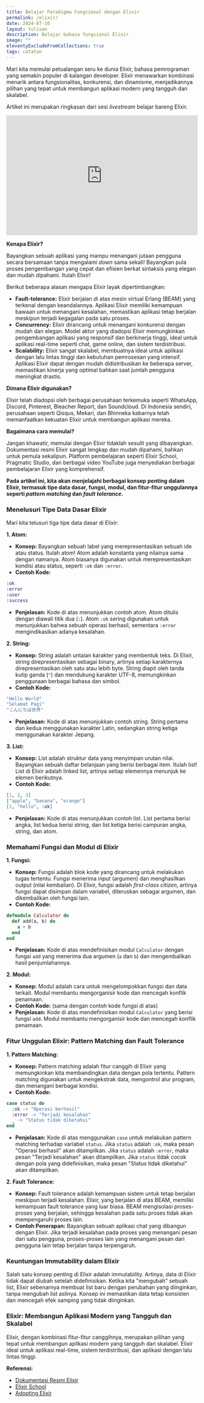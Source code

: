 ```yaml
---
title: Belajar Paradigma Fungsional dengan Elixir
permalink: /elixir/
date: 2024-07-16
layout: tulisan
description: Belajar bahasa fungsional Elixir
image: ""
eleventyExcludeFromCollections: true
tags: catatan
---
```


Mari kita memulai petualangan seru ke dunia Elixir, bahasa pemrograman yang semakin populer di kalangan developer. Elixir menawarkan kombinasi menarik antara fungsionalitas, konkurensi, dan dinamisme, menjadikannya pilihan yang tepat untuk membangun aplikasi modern yang tangguh dan skalabel.

Artikel ini merupakan ringkasan dari sesi _livestream_ belajar bareng Elixir.

<iframe style="max-width: 100%" width="560" height="315" src="https://www.youtube.com/embed/L5pG71cZPgA" frameborder="0" allow="autoplay; encrypted-media" allowfullscreen="allowfullscreen"> </iframe>

**Kenapa Elixir?**

Bayangkan sebuah aplikasi yang mampu menangani jutaan pengguna secara bersamaan tanpa mengalami _down_ sama sekali! Bayangkan pula proses pengembangan yang cepat dan efisien berkat sintaksis yang elegan dan mudah dipahami. Itulah Elixir!

Berikut beberapa alasan mengapa Elixir layak dipertimbangkan:

- **Fault-tolerance:** Elixir berjalan di atas mesin virtual Erlang (BEAM) yang terkenal dengan keandalannya. Aplikasi Elixir memiliki kemampuan bawaan untuk menangani kesalahan, memastikan aplikasi tetap berjalan meskipun terjadi kegagalan pada satu proses.
- **Concurrency:** Elixir dirancang untuk menangani konkurensi dengan mudah dan elegan. Model aktor yang diadopsi Elixir memungkinkan pengembangan aplikasi yang responsif dan berkinerja tinggi, ideal untuk aplikasi real-time seperti chat, game online, dan sistem terdistribusi.
- **Scalability:** Elixir sangat skalabel, membuatnya ideal untuk aplikasi dengan lalu lintas tinggi dan kebutuhan pemrosesan yang intensif. Aplikasi Elixir dapat dengan mudah didistribusikan ke beberapa server, memastikan kinerja yang optimal bahkan saat jumlah pengguna meningkat drastis.

**Dimana Elixir digunakan?**

Elixir telah diadopsi oleh berbagai perusahaan terkemuka seperti WhatsApp, Discord, Pinterest, Bleacher Report, dan Soundcloud. Di Indonesia sendiri, perusahaan seperti Qisqus, Mekari, dan Bhinneka kabarnya telah memanfaatkan kekuatan Elixir untuk membangun aplikasi mereka.

**Bagaimana cara memulai?**

Jangan khawatir, memulai dengan Elixir tidaklah sesulit yang dibayangkan. Dokumentasi resmi Elixir sangat lengkap dan mudah dipahami, bahkan untuk pemula sekalipun. Platform pembelajaran seperti Elixir School, Pragmatic Studio, dan berbagai video YouTube juga menyediakan berbagai pembelajaran Elixir yang komprehensif.

**Pada artikel ini, kita akan menjelajahi berbagai konsep penting dalam Elixir, termasuk tipe data dasar, fungsi, modul, dan fitur-fitur unggulannya seperti _pattern matching_ dan _fault tolerance_.**

### Menelusuri Tipe Data Dasar Elixir

Mari kita telusuri tiga tipe data dasar di Elixir:

**1. Atom:**

- **Konsep:** Bayangkan sebuah label yang merepresentasikan sebuah ide atau status. Itulah atom! Atom adalah konstanta yang nilainya sama dengan namanya. Atom biasanya digunakan untuk merepresentasikan kondisi atau status, seperti `:ok` dan `:error`.
- **Contoh Kode:**

```elixir
:ok
:error
:user
:success
```

- **Penjelasan:** Kode di atas menunjukkan contoh atom. Atom ditulis dengan diawali titik dua (`:`). Atom `:ok` sering digunakan untuk menunjukkan bahwa sebuah operasi berhasil, sementara `:error` mengindikasikan adanya kesalahan.

**2. String:**

- **Konsep:** String adalah untaian karakter yang membentuk teks. Di Elixir, string direpresentasikan sebagai binary, artinya setiap karakternya direpresentasikan oleh satu atau lebih byte. String diapit oleh tanda kutip ganda (`"`) dan mendukung karakter UTF-8, memungkinkan penggunaan berbagai bahasa dan simbol.
- **Contoh Kode:**

```elixir
"Hello World"
"Selamat Pagi"
"こんにちは世界"
```

- **Penjelasan:** Kode di atas menunjukkan contoh string. String pertama dan kedua menggunakan karakter Latin, sedangkan string ketiga menggunakan karakter Jepang.

**3. List:**

- **Konsep:** List adalah struktur data yang menyimpan urutan nilai. Bayangkan sebuah daftar belanjaan yang berisi berbagai item. Itulah list! List di Elixir adalah linked list, artinya setiap elemennya menunjuk ke elemen berikutnya.
- **Contoh Kode:**

```elixir
[1, 2, 3]
["apple", "banana", "orange"]
[1, "hello", :ok]
```

- **Penjelasan:** Kode di atas menunjukkan contoh list. List pertama berisi angka, list kedua berisi string, dan list ketiga berisi campuran angka, string, dan atom.

### Memahami Fungsi dan Modul di Elixir

**1. Fungsi:**

- **Konsep:** Fungsi adalah blok kode yang dirancang untuk melakukan tugas tertentu. Fungsi menerima input (argumen) dan menghasilkan output (nilai kembalian). Di Elixir, fungsi adalah _first-class citizen_, artinya fungsi dapat disimpan dalam variabel, diteruskan sebagai argumen, dan dikembalikan oleh fungsi lain.
- **Contoh Kode:**

```elixir
defmodule Calculator do
  def add(a, b) do
    a + b
  end
end
```

- **Penjelasan:** Kode di atas mendefinisikan modul `Calculator` dengan fungsi `add` yang menerima dua argumen (`a` dan `b`) dan mengembalikan hasil penjumlahannya.

**2. Modul:**

- **Konsep:** Modul adalah cara untuk mengelompokkan fungsi dan data terkait. Modul membantu mengorganisir kode dan mencegah konflik penamaan.
- **Contoh Kode:** (sama dengan contoh kode fungsi di atas)
- **Penjelasan:** Kode di atas mendefinisikan modul `Calculator` yang berisi fungsi `add`. Modul membantu mengorganisir kode dan mencegah konflik penamaan.

### Fitur Unggulan Elixir: Pattern Matching dan Fault Tolerance

**1. Pattern Matching:**

- **Konsep:** Pattern matching adalah fitur canggih di Elixir yang memungkinkan kita membandingkan data dengan pola tertentu. Pattern matching digunakan untuk mengekstrak data, mengontrol alur program, dan menangani berbagai kondisi.
- **Contoh Kode:**

```elixir
case status do
  :ok -> "Operasi berhasil"
  :error -> "Terjadi kesalahan"
  _ -> "Status tidak diketahui"
end
```

- **Penjelasan:** Kode di atas menggunakan `case` untuk melakukan pattern matching terhadap variabel `status`. Jika `status` adalah `:ok`, maka pesan "Operasi berhasil" akan ditampilkan. Jika `status` adalah `:error`, maka pesan "Terjadi kesalahan" akan ditampilkan. Jika `status` tidak cocok dengan pola yang didefinisikan, maka pesan "Status tidak diketahui" akan ditampilkan.

**2. Fault Tolerance:**

- **Konsep:** Fault tolerance adalah kemampuan sistem untuk tetap berjalan meskipun terjadi kesalahan. Elixir, yang berjalan di atas BEAM, memiliki kemampuan fault tolerance yang luar biasa. BEAM mengisolasi proses-proses yang berjalan, sehingga kesalahan pada satu proses tidak akan mempengaruhi proses lain.
- **Contoh Penerapan:** Bayangkan sebuah aplikasi chat yang dibangun dengan Elixir. Jika terjadi kesalahan pada proses yang menangani pesan dari satu pengguna, proses-proses lain yang menangani pesan dari pengguna lain tetap berjalan tanpa terpengaruh.

### Keuntungan Immutability dalam Elixir

Salah satu konsep penting di Elixir adalah immutability. Artinya, data di Elixir tidak dapat diubah setelah didefinisikan. Ketika kita "mengubah" sebuah list, Elixir sebenarnya membuat list baru dengan perubahan yang diinginkan, tanpa mengubah list aslinya. Konsep ini memastikan data tetap konsisten dan mencegah efek samping yang tidak diinginkan.

### Elixir: Membangun Aplikasi Modern yang Tangguh dan Skalabel

Elixir, dengan kombinasi fitur-fitur canggihnya, merupakan pilihan yang tepat untuk membangun aplikasi modern yang tangguh dan skalabel. Elixir ideal untuk aplikasi real-time, sistem terdistribusi, dan aplikasi dengan lalu lintas tinggi.

**Referensi:**

- [Dokumentasi Resmi Elixir](https://elixir-lang.org/docs.html)
- [Elixir School](https://elixirschool.com/)
- [Adopting Elixir](https://pragprog.com/titles/tvmelixir/adopting-elixir/)
